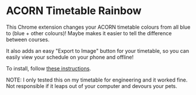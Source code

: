 # ACORN Timetable Rainbow

This Chrome extension changes your ACORN timetable colours from all blue to (blue + other colours)! Maybe makes it easier to tell the difference between courses. 

It also adds an easy "Export to Image" button for your timetable, so you can easily view your schedule on your phone and offline!

To install, follow [these instructions](https://developer.chrome.com/extensions/getstarted#unpacked). 

NOTE: I only tested this on my timetable for engineering and it worked fine. Not responsible if it leaps out of your computer and devours your pets.
